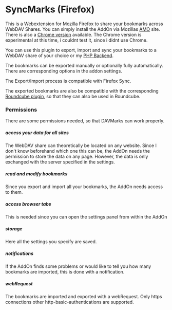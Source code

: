 # SyncMarks (Firefox)
This is a Webextension for Mozilla Firefox to share your bookmarks across WebDAV Shares. You can simply install the AddOn via Mozillas [AMO](https://addons.mozilla.org/addon/davmarks/) site. There is also a [Chrome version](https://github.com/Offerel/firefox_davmarks/tree/chrome_n) available. The Chrome version is experimental at this time, i couldnt test it, since i didnt use Chrome.

You can use this plugin to export, import and sync your bookmarks to a WebDAV share of your choice or my [PHP Backend](https://github.com/Offerel/SyncMarks).

The bookmarks can be exported manually or optionally fully automatically. There are corresponding options in the addon settings.

The Export/Import process is compatible with Firefox Sync.

The exported bookmarks are also be compatible with the corresponding [Roundcube plugin](https://github.com/Offerel/roundcube_ffbookmarks), so that they can also be used in Roundcube.

### Permissions

There are some permissions needed, so that DAVMarks can work properly.

##### access your data for all sites

The WebDAV share can theoretically be located on any website. Since I don't know beforehand which one this can be, the AddOn needs the permission to store the data on any page. However, the data is only exchanged with the server specified in the settings.

##### read and modify bookmarks

Since you export and import all your bookmarks, the AddOn needs access to them.

##### access browser tabs

This is needed since you can open the settings panel from within the AddOn

##### storage

Here all the settings you specify are saved.

##### notifications

If the AddOn finds some problems or would like to tell you how many bookmarks are imported, this is done with a notification.

##### webRequest

The bookmarks are imported and exported with a webRequest. Only https connections other http-basic-authentications are supported.
